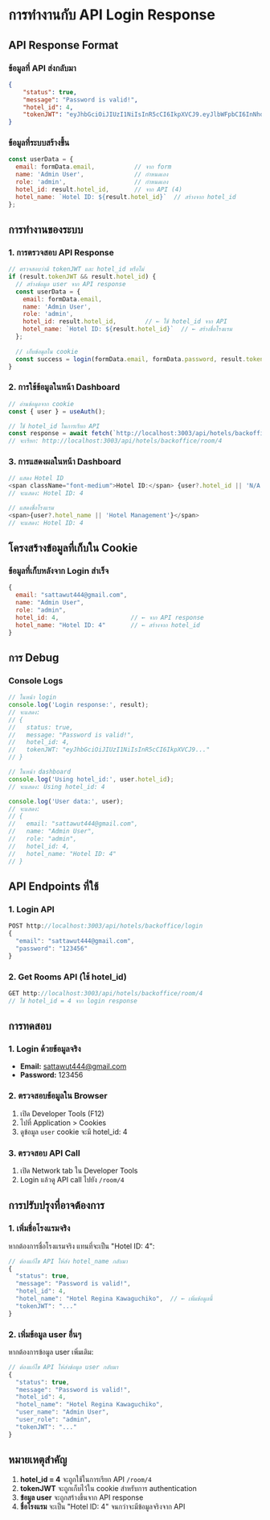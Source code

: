 # การทำงานกับ API Login Response

## API Response Format

### ข้อมูลที่ API ส่งกลับมา
```json
{
    "status": true,
    "message": "Password is valid!",
    "hotel_id": 4,
    "tokenJWT": "eyJhbGciOiJIUzI1NiIsInR5cCI6IkpXVCJ9.eyJlbWFpbCI6InNhdHRhd3V0NDQ0QGdtYWlsLmNvbSIsInBhc3N3b3JkIjoiJDJ5JDEwJE14R3RicFg2ZFB3Sy9tN1R6eEY0L3V3aFpVRjlVcnhMNzI1VlRKWU9TUnM1T2lKdHhLdGdpIiwiaWF0IjoxNzUyNDY3ODkyLCJleHAiOjE3NTUwNTk4OTJ9.-poKZMJNQv2dxV8Jj3P0tr5zlUPCtOOJVLunFIODU1k"
}
```

### ข้อมูลที่ระบบสร้างขึ้น
```javascript
const userData = {
  email: formData.email,           // จาก form
  name: 'Admin User',              // กำหนดเอง
  role: 'admin',                   // กำหนดเอง
  hotel_id: result.hotel_id,       // จาก API (4)
  hotel_name: `Hotel ID: ${result.hotel_id}`  // สร้างจาก hotel_id
};
```

## การทำงานของระบบ

### 1. การตรวจสอบ API Response
```javascript
// ตรวจสอบว่ามี tokenJWT และ hotel_id หรือไม่
if (result.tokenJWT && result.hotel_id) {
  // สร้างข้อมูล user จาก API response
  const userData = {
    email: formData.email,
    name: 'Admin User',
    role: 'admin',
    hotel_id: result.hotel_id,        // ← ใช้ hotel_id จาก API
    hotel_name: `Hotel ID: ${result.hotel_id}`  // ← สร้างชื่อโรงแรม
  };
  
  // เก็บข้อมูลใน cookie
  const success = login(formData.email, formData.password, result.tokenJWT, userData);
}
```

### 2. การใช้ข้อมูลในหน้า Dashboard
```javascript
// อ่านข้อมูลจาก cookie
const { user } = useAuth();

// ใช้ hotel_id ในการเรียก API
const response = await fetch(`http://localhost:3003/api/hotels/backoffice/room/${user.hotel_id}`);
// จะเรียก: http://localhost:3003/api/hotels/backoffice/room/4
```

### 3. การแสดงผลในหน้า Dashboard
```javascript
// แสดง Hotel ID
<span className="font-medium">Hotel ID:</span> {user?.hotel_id || 'N/A'}
// จะแสดง: Hotel ID: 4

// แสดงชื่อโรงแรม
<span>{user?.hotel_name || 'Hotel Management'}</span>
// จะแสดง: Hotel ID: 4
```

## โครงสร้างข้อมูลที่เก็บใน Cookie

### ข้อมูลที่เก็บหลังจาก Login สำเร็จ
```javascript
{
  email: "sattawut444@gmail.com",
  name: "Admin User",
  role: "admin",
  hotel_id: 4,                    // ← จาก API response
  hotel_name: "Hotel ID: 4"       // ← สร้างจาก hotel_id
}
```

## การ Debug

### Console Logs
```javascript
// ในหน้า login
console.log('Login response:', result);
// จะแสดง:
// {
//   status: true,
//   message: "Password is valid!",
//   hotel_id: 4,
//   tokenJWT: "eyJhbGciOiJIUzI1NiIsInR5cCI6IkpXVCJ9..."
// }

// ในหน้า dashboard
console.log('Using hotel_id:', user.hotel_id);
// จะแสดง: Using hotel_id: 4

console.log('User data:', user);
// จะแสดง:
// {
//   email: "sattawut444@gmail.com",
//   name: "Admin User",
//   role: "admin",
//   hotel_id: 4,
//   hotel_name: "Hotel ID: 4"
// }
```

## API Endpoints ที่ใช้

### 1. Login API
```javascript
POST http://localhost:3003/api/hotels/backoffice/login
{
  "email": "sattawut444@gmail.com",
  "password": "123456"
}
```

### 2. Get Rooms API (ใช้ hotel_id)
```javascript
GET http://localhost:3003/api/hotels/backoffice/room/4
// ใช้ hotel_id = 4 จาก login response
```

## การทดสอบ

### 1. Login ด้วยข้อมูลจริง
- **Email:** sattawut444@gmail.com
- **Password:** 123456

### 2. ตรวจสอบข้อมูลใน Browser
1. เปิด Developer Tools (F12)
2. ไปที่ Application > Cookies
3. ดูข้อมูล `user` cookie จะมี hotel_id: 4

### 3. ตรวจสอบ API Call
1. เปิด Network tab ใน Developer Tools
2. Login แล้วดู API call ไปยัง `/room/4`

## การปรับปรุงที่อาจต้องการ

### 1. เพิ่มชื่อโรงแรมจริง
หากต้องการชื่อโรงแรมจริง แทนที่จะเป็น "Hotel ID: 4":

```javascript
// ต้องแก้ไข API ให้ส่ง hotel_name กลับมา
{
  "status": true,
  "message": "Password is valid!",
  "hotel_id": 4,
  "hotel_name": "Hotel Regina Kawaguchiko",  // ← เพิ่มข้อมูลนี้
  "tokenJWT": "..."
}
```

### 2. เพิ่มข้อมูล user อื่นๆ
หากต้องการข้อมูล user เพิ่มเติม:

```javascript
// ต้องแก้ไข API ให้ส่งข้อมูล user กลับมา
{
  "status": true,
  "message": "Password is valid!",
  "hotel_id": 4,
  "hotel_name": "Hotel Regina Kawaguchiko",
  "user_name": "Admin User",
  "user_role": "admin",
  "tokenJWT": "..."
}
```

## หมายเหตุสำคัญ

1. **hotel_id = 4** จะถูกใช้ในการเรียก API `/room/4`
2. **tokenJWT** จะถูกเก็บไว้ใน cookie สำหรับการ authentication
3. **ข้อมูล user** จะถูกสร้างขึ้นจาก API response
4. **ชื่อโรงแรม** จะเป็น "Hotel ID: 4" จนกว่าจะมีข้อมูลจริงจาก API 